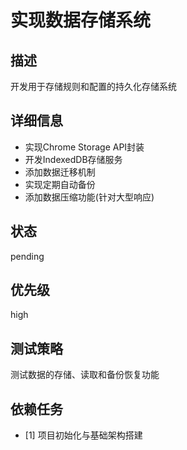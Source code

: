 # 实现数据存储系统

## 描述
开发用于存储规则和配置的持久化存储系统

## 详细信息
- 实现Chrome Storage API封装
- 开发IndexedDB存储服务
- 添加数据迁移机制
- 实现定期自动备份
- 添加数据压缩功能(针对大型响应)

## 状态
pending

## 优先级
high

## 测试策略
测试数据的存储、读取和备份恢复功能

## 依赖任务
- [1] 项目初始化与基础架构搭建

